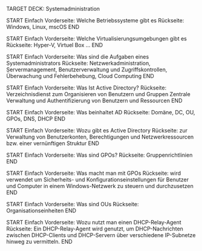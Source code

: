 TARGET DECK: Systemadministration

START
Einfach 
Vorderseite: Welche Betriebssysteme gibt es
Rückseite: Windows, Linux, mscOS
END

START
Einfach 
Vorderseite: Welche Virtualisierungsumgebungen gibt es
Rückseite: Hyper-V, Virtuel Box ...
END

START
Einfach 
Vorderseite: Was sind die Aufgaben eines Systemadministrators
Rückseite: Netzwerkadministration, Servermanagement, Benutzerverwaltung und Zugriffskontrollen, Überwachung und Fehlerbehebung, Cloud Computing
END

START
Einfach 
Vorderseite: Was Ist Active Directory?
Rückseite: Verzeichnisdienst zum Organisieren von Benutzern und Gruppen
Zentrale Verwaltung und Authentifizierung von Benutzern und Ressourcen
END

START
Einfach 
Vorderseite: Was beinhaltet AD
Rückseite: Domäne, DC, OU, GPOs, DNS, DHCP
END

START
Einfach 
Vorderseite: Wozu gibt es Active Directory
Rückseite:  zur Verwaltung von Benutzerkonten, Berechtigungen und Netzwerkressourcen bzw. einer vernünftigen Struktur
END

START
Einfach 
Vorderseite: Was sind GPOs?
Rückseite:  Gruppenrichtlinien
END

START
Einfach 
Vorderseite: Was macht man mit GPOs
Rückseite:  wird verwendet um Sicherheits- und Konfigurationseinstellungen für Benutzer und Computer in einem Windows-Netzwerk zu steuern und durchzusetzen
END

START
Einfach 
Vorderseite: Was sind OUs
Rückseite: Organisationseinheiten
END

START
Einfach 
Vorderseite: Wozu nutzt man einen DHCP-Relay-Agent
Rückseite:  Ein DHCP-Relay-Agent wird genutzt, um DHCP-Nachrichten zwischen DHCP-Clients und DHCP-Servern über verschiedene IP-Subnetze hinweg zu vermitteln.
END

